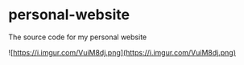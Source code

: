# personal-website
The source code for my personal website

![https://i.imgur.com/VuiM8dj.png](https://i.imgur.com/VuiM8dj.png)
